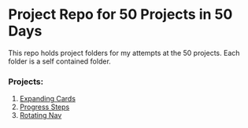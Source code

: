 # Project Repo for 50 Projects in 50 Days

This repo holds project folders for my attempts at the 50 projects.
Each folder is a self contained folder.

### Projects:

1. [Expanding Cards](https://github.com/JimBowler82/50-Projects-Repo/tree/main/1-Expanding-Cards)
2. [Progress Steps](https://github.com/JimBowler82/50-Projects-Repo/tree/main/2-Progress-Steps)
3. [Rotating Nav](https://github.com/JimBowler82/50-Projects-Repo/tree/main/3-Rotating-Nav)
